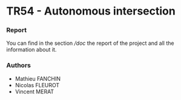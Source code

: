 # TR54 - Autonomous intersection

### Report
You can find in the section _/doc_ the report of the project and all the information about it.
### Authors
+ Mathieu FANCHIN
+ Nicolas FLEUROT
+ Vincent MERAT